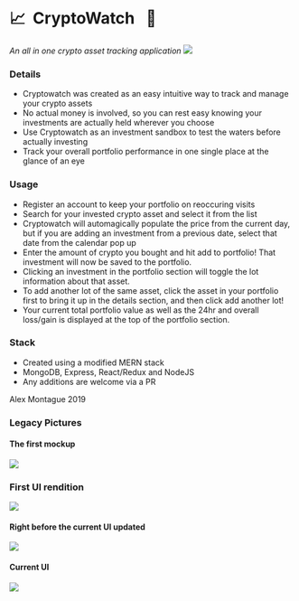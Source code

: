 # 📈&nbsp; CryptoWatch &nbsp; 💸
_An all in one crypto asset tracking application_
![](https://i.imgur.com/uZDoDwT.png)

### Details
- Cryptowatch was created as an easy intuitive way to track and manage your crypto assets
- No actual money is involved, so you can rest easy knowing your investments are actually held wherever you choose
- Use Cryptowatch as an investment sandbox to test the waters before actually investing
- Track your overall portfolio performance in one single place at the glance of an eye

### Usage
- Register an account to keep your portfolio on reoccuring visits
- Search for your invested crypto asset and select it from the list
- Cryptowatch will automagically populate the price from the current day, but if you are adding an investment from a previous date, select that date from the calendar pop up
- Enter the amount of crypto you bought and hit add to portfolio! That investment will now be saved to the portfolio.
- Clicking an investment in the portfolio section will toggle the lot information about that asset.
- To add another lot of the same asset, click the asset in your portfolio first to bring it up in the details section, and then click add another lot!
- Your current total portfolio value as well as the 24hr and overall loss/gain is displayed at the top of the portfolio section.

### Stack
- Created using a modified MERN stack
- MongoDB, Express, React/Redux and NodeJS
- Any additions are welcome via a PR

Alex Montague 2019

### Legacy Pictures

#### The first mockup
![](https://i.imgur.com/tjU9WL3.png)

### First UI rendition 
![](https://i.imgur.com/3RwZNlK.gifv)

#### Right before the current UI updated
![](https://i.imgur.com/1OIO4up.png)

#### Current UI
![](https://i.imgur.com/uZDoDwT.png)
